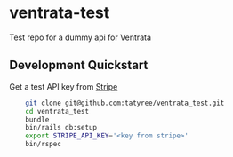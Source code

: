# ventrata-test
Test repo for a dummy api for Ventrata

## Development Quickstart 

Get a test API key from [Stripe](https://dashboard.stripe.com/apikeys)

```bash
    git clone git@github.com:tatyree/ventrata_test.git
    cd ventrata_test 
    bundle 
    bin/rails db:setup
    export STRIPE_API_KEY='<key from stripe>'
    bin/rspec 
```


